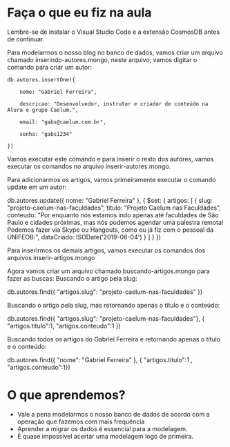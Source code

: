 # Faça o que eu fiz na aula

Lembre-se de instalar o Visual Studio Code e a extensão CosmosDB antes de continuar.

Para modelarmos o nosso blog no banco de dados, vamos criar um arquivo chamado inserindo-autores.mongo, neste arquivo, vamos digitar o comando para criar um autor:

    db.autores.insertOne({

        nome: "Gabriel Ferreira",

        descricao: "Desenvolvedor, instrutor e criador de conteúdo na Alura e grupo Caelum.",

        email: "gabs@caelum.com.br",

        senha: "gabs1234"

    })


Vamos executar este comando e para inserir o resto dos autores, vamos executar os comandos no arquivo inserir-autores.mongo.

Para adicionarmos os artigos, vamos primeiramente executar o comando update em um autor:

db.autores.update({
    nome: "Gabriel Ferreira"
}, {
    $set: {
        artigos: [
            {
                slug: "projeto-caelum-nas-faculdades",
                titulo: "Projeto Caelum nas Faculdades",
                conteudo: "Por enquanto nós estamos indo apenas até faculdades de São Paulo e cidades próximas, mas nós podemos agendar uma palestra remota! Podemos fazer via Skype ou Hangouts, como eu já fiz com o pessoal da UNIFEOB:",
                dataCriado: ISODate('2019-06-04')
            }
        ]
    }
})


Para inserirmos os demais artigos, vamos executar os comandos dos arquivos inserir-artigos.mongo

Agora vamos criar um arquivo chamado buscando-artigos.mongo para fazer as buscas:
Buscando o artigo pela slug:

db.autores.find({ "artigos.slug": "projeto-caelum-nas-faculdades" })


Buscando o artigo pela slug, mas retornando apenas o título e o conteúdo:

db.autores.find({ "artigos.slug": "projeto-caelum-nas-faculdades"}, { "artigos.titulo":1, "artigos.conteudo":1 })


Buscando todos os artigos do Gabriel Ferreira e retornando apenas o título e o conteúdo:

db.autores.find({ "nome": "Gabriel Ferreira" }, { "artigos.titulo":1 , "artigos.conteudo":1})


# O que aprendemos?

- Vale a pena modelarmos o nosso banco de dados de acordo com a operação que fazemos com mais frequência
- Aprender a migrar os dados é essencial para a modelagem.
- É quase impossível acertar uma modelagem logo de primeira.
